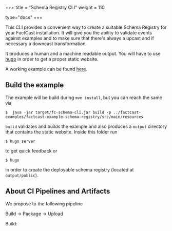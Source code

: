 +++
title = "Schema Registry CLI"
weight = 110

type="docs"
+++

This CLI provides a convenient way to create a suitable Schema Registry for your FactCast installation.
It will give you the ability to validate events against examples and to make sure that there's always a upcast and if 
necessary a downcast transformation.

It produces a human and a machine readable output. You will have to use [hugo](https://gohugo.io/) in order to get a 
proper static website.

A working example can be found [here](/example-registry/). 

## Build the example

The example will be build during `mvn install`, but you can reach the same via 

`$  java -jar target/fc-schema-cli.jar build -p ../factcast-examples/factcast-example-schema-registry/src/main/resources`

`build` validates and builds the example and also produces a `output` directory that contains the static website. Inside this folder run 

`$ hugo server`

to get quick feedback or

`$ hugo`

in order to create the deployable schema registry (located at `output/public`).

## About CI Pipelines and Artifacts

We propose to the following pipeline

Build -> Package -> Upload

Build:  
- runs the fc-schema-cli to build the registry
- fails on wrong input/broken schema

Package:
- runs `$ hugo` in order to produce the artifact

Upload:
-  uploads `output/public` to static file server (like S3)

## Available commands and options

```
$ java -jar target/fc-schema-cli.jar -h

███████╗ █████╗  ██████╗████████╗ ██████╗ █████╗ ███████╗████████╗
██╔════╝██╔══██╗██╔════╝╚══██╔══╝██╔════╝██╔══██╗██╔════╝╚══██╔══╝
█████╗  ███████║██║        ██║   ██║     ███████║███████╗   ██║
██╔══╝  ██╔══██║██║        ██║   ██║     ██╔══██║╚════██║   ██║
██║     ██║  ██║╚██████╗   ██║   ╚██████╗██║  ██║███████║   ██║
╚═╝     ╚═╝  ╚═╝ ╚═════╝   ╚═╝    ╚═════╝╚═╝  ╚═╝╚══════╝   ╚═╝

Usage: fc-schema [-hV] [COMMAND]
Tool for working with the FactCast Schema Registry spec
  -h, --help      Show this help message and exit.
  -V, --version   Print version information and exit.
Commands:
  validate  Validate your current events
  build     Validates and builds your registry
```
